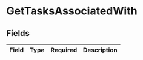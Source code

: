 # GetTasksAssociatedWith


## Fields

| Field       | Type        | Required    | Description |
| ----------- | ----------- | ----------- | ----------- |